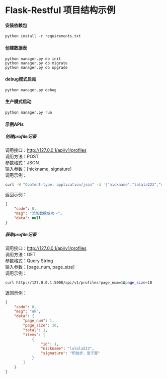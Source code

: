 # Flask-Restful 项目结构示例
#### 安装依赖包
```
python install -r requirements.txt
```

#### 创建数据表
```
python manager.py db init
python manager.py db migrate
python manager.py db upgrade
```

#### debug模式启动
```
python manager.py debug
```

#### 生产模式启动
```
python manager.py run
```

#### 示例APIs
##### 创建profile记录  
调用接口：http://127.0.0.1/api/v1/profiles  
调用方法：POST  
参数格式：JSON  
输入参数：[nickname, signature]  
调用示例：
```bash
curl -H "Content-type: application/json" -d '{"nickname":"lalala223","signature":"积硅步，至千里"}' -X POST http://127.0.0.1:5000/api/v1/profiles
```
返回示例：
```json
{
    "code": 0,
    "msg": "添加数据成功～",
    "data": null
}
```

##### 获取profile记录  
调用接口：http://127.0.0.1/api/v1/profiles  
调用方法：GET  
参数格式：Query String  
输入参数：[page_num, page_size]  
调用示例：
```bash
curl http://127.0.0.1:5000/api/v1/profiles?page_num=1&page_size=10
```
返回示例：
```json
{
    "code": 0,
    "msg": "ok",
    "data": {
        "page_num": 1,
        "page_size": 10,
        "total": 1,
        "items": [
            {
                "id": 1,
                "nickname": "lalala223",
                "signature": "积硅步，至千里"
            }
        ]
    }
}
```